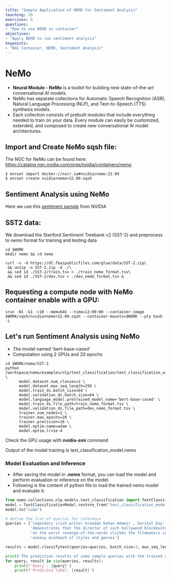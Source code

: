 ```yaml
---
title: "Sample Application of NEMO for Sentiment Analysis"
teaching: 20
exercises: 0
questions:
- "How to use NEMO in container"
objectives:
- "Apply NEMO to run sentiment analysis"
keypoints:
- "NGC Container, NEMO, Sentiment Analysis"
---
```


# NeMo

- **Neural Module - NeMo**  is a toolkit for building new state-of-the-art conversational AI models.
- NeMo has separate collections for Automatic Speech Recognition (ASR), Natural Language Processing (NLP), and Text-to-Speech (TTS) synthesis models.
- Each collection consists of prebuilt modules that include everything needed to train on your data. Every module can easily be customized, extended, and composed to create new conversational AI model architectures.

## Import and Create NeMo sqsh file:

The NGC for NeMo can be found here: https://catalog.ngc.nvidia.com/orgs/nvidia/containers/nemo

```
$ enroot import docker://nvcr.io#nvidia/nemo:22.09
$ enroot create nvidia+nemo+22.09.sqsh
```

## Sentiment Analysis using NeMo

Here we use this [sentiment sample](https://docs.nvidia.com/deeplearning/nemo/user-guide/docs/en/stable/nlp/text_classification.html) from NVIDIA

## SST2 data:

We download the Stanford Sentiment Treebank v2 (SST-2) and preprocess to nemo format for training and testing data

```
cd $WORK
mkdir nemo && cd nemo

curl -s -O https://dl.fbaipublicfiles.com/glue/data/SST-2.zip\
 && unzip -o SST-2.zip -d ./\
 && sed 1d ./SST-2/train.tsv > ./train_nemo_format.tsv\
 && sed 1d ./SST-2/dev.tsv > ./dev_nemo_format.tsv &
```

## Requesting a compute node with NeMo container enable with a GPU:

```
srun -N1 -G1 -c10 --mem=64G --time=12:00:00 --container-image $WORK/sqsh/nvidia+nemo+22.09.sqsh --container-mounts=$WORK --pty bash -i
```

## Let's run Sentiment Analysis using NeMo
- The model named 'bert-base-cased'
- Computation using 2 GPUs and 20 epochs

```
cd $WORK/nemo/SST-2
python /workspace/nemo/examples/nlp/text_classification/text_classification_with_bert.py \
      model.dataset.num_classes=2 \
      model.dataset.max_seq_length=256 \
      model.train_ds.batch_size=64 \
      model.validation_ds.batch_size=64 \
      model.language_model.pretrained_model_name='bert-base-cased' \
      model.train_ds.file_path=train_nemo_format.tsv \
      model.validation_ds.file_path=dev_nemo_format.tsv \
      trainer.num_nodes=1 \
      trainer.max_epochs=20 \
      trainer.precision=16 \
      model.optim.name=adam \
      model.optim.lr=1e-4
```       

Check the GPU usage with **nvidia-smi** command

Output of the model training is text_classification_model.nemo

### Model Evaluation and Inference
- After saving the model in **.nemo** format, you can load the model and perform evaluation or inference on the model.
- Following is the content of python file to load the trained nemo model and evaluate it:

```python
from nemo.collections.nlp.models.text_classification import TextClassificationModel
model = TextClassificationModel.restore_from("text_classification_model.nemo")
model.to("cuda")

# define the list of queries for inference
queries = ['legendary irish writer brendan behan memoir , borstal boy',
           'demonstrates that the director of such hollywood blockbusters as patriot games can still turn out a small , personal film with an emotional wallop ', 
           'on the worst revenge-of-the-nerds clichés the filmmakers could dredge up', 
           'uneasy mishmash of styles and genres']

results = model.classifytext(queries=queries, batch_size=3, max_seq_length=512)

print('The prediction results of some sample queries with the trained model:')
for query, result in zip(queries, results):
    print(f'Query : {query}')
    print(f'Predicted label: {result}')
```

